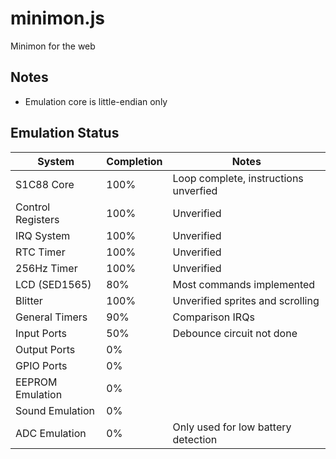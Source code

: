 minimon.js
==========
Minimon for the web

Notes
-----
* Emulation core is little-endian only

Emulation Status
----------------

| System            | Completion | Notes                                 |
| ----------------- | ---------- | ------------------------------------- |
| S1C88 Core        | 100%       | Loop complete, instructions unverfied |
| Control Registers | 100%       | Unverified                            |
| IRQ System        | 100%       | Unverified                            |
| RTC Timer         | 100%       | Unverified                            |
| 256Hz Timer       | 100%       | Unverified                            |
| LCD (SED1565)     | 80%        | Most commands implemented             |
| Blitter           | 100%       | Unverified sprites and scrolling      |
| General Timers    | 90%        | Comparison IRQs                       |
| Input Ports       | 50%        | Debounce circuit not done             |
| Output Ports      | 0%         |                                       |
| GPIO Ports        | 0%         |                                       |
| EEPROM Emulation  | 0%         |                                       |
| Sound Emulation   | 0%         |                                       |
| ADC Emulation     | 0%         | Only used for low battery detection   |
